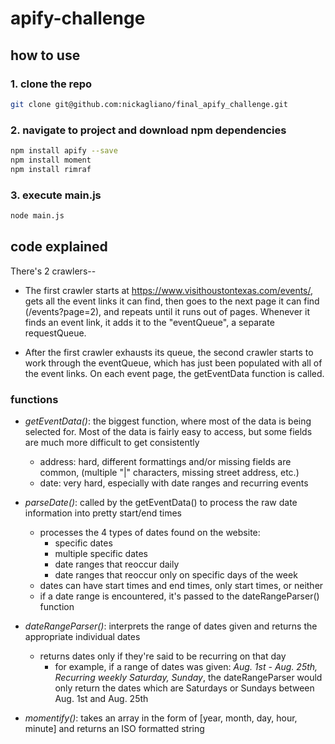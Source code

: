 # apify-challenge

## how to use

### 1. <b> clone the repo </b>

```bash
git clone git@github.com:nickagliano/final_apify_challenge.git
```

### 2. <b>navigate to project and download npm dependencies</b>

```bash
npm install apify --save
npm install moment
npm install rimraf
```

### 3. <b>execute main.js</b>
 
```bash
node main.js
```

## code explained

There's 2 crawlers--
 
* The first crawler starts at https://www.visithoustontexas.com/events/, gets all the event links it can find, then goes to the next page it can find (/events?page=2), and repeats until it runs out of pages. Whenever it finds an event link, it adds it to the "eventQueue", a separate requestQueue.

* After the first crawler exhausts its queue, the second crawler starts to work through the eventQueue, which has just been populated with all of the event links. On each event page, the getEventData function is called. 

### functions

* *getEventData()*: the biggest function, where most of the data is being selected for. Most of the data is fairly easy to access, but some fields are much more difficult to get consistently
  * address: hard, different formattings and/or missing fields are common, (multiple "|" characters, missing street address, etc.)
  * date: very hard, especially with date ranges and recurring events
* *parseDate()*: called by the getEventData() to process the raw date information into pretty start/end times
  * processes the 4 types of dates found on the website:
    * specific dates
    * multiple specific dates
    * date ranges that reoccur daily
    * date ranges that reoccur only on specific days of the week
  * dates can have start times and end times, only start times, or neither
  * if a date range is encountered, it's passed to the dateRangeParser() function
* *dateRangeParser()*: interprets the range of dates given and returns the appropriate individual dates
   * returns dates only if they're said to be recurring on that day
     * for example, if a range of dates was given: *Aug. 1st - Aug. 25th, Recurring weekly Saturday, Sunday*, the dateRangeParser would only return the dates which are Saturdays or Sundays between Aug. 1st and Aug. 25th

* *momentify()*: takes an array in the form of [year, month, day, hour, minute] and returns an ISO formatted string
